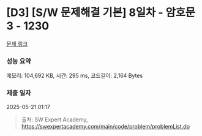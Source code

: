 # [D3] [S/W 문제해결 기본] 8일차 - 암호문3 - 1230 

[문제 링크](https://swexpertacademy.com/main/code/problem/problemDetail.do?contestProbId=AV14zIwqAHwCFAYD) 

### 성능 요약

메모리: 104,692 KB, 시간: 295 ms, 코드길이: 2,164 Bytes

### 제출 일자

2025-05-21 01:17



> 출처: SW Expert Academy, https://swexpertacademy.com/main/code/problem/problemList.do